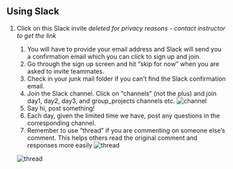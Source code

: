 ## Using Slack

1. Click on this Slack invite *deleted for privacy reasons - contact instructor to get the link*
    1. You will have to provide your email address and Slack will send you a confirmation email which you can click to sign up and join.
    2. Go through the sign up screen and hit “skip for now” when you are asked to invite teammates. 
    3. Check in your junk mail folder if you can’t find the Slack confirmation email. 
    4. Join the Slack channel. Click on “channels” (not the plus) and join day1, day2, day3, and group_projects channels etc. ![channel](https://www.wikihow.com/images/thumb/9/9a/Join-a-Channel-on-Slack-Step-2.jpg/aid7979219-v4-728px-Join-a-Channel-on-Slack-Step-2.jpg.webp)
    5. Say hi, post something!
    5. Each day, given the limited time we have, post any questions in the corresponding channel. 
    6. Remember to use “thread” if you are commenting on someone else’s comment. This helps others read the original comment and responses more easily ![thread](https://i2.wp.com/davechen.net/wp-content/uploads/2017/01/slack.png?resize=700%2C483)
    
    ![thread](https://www.wikihow.com/images/thumb/4/4d/Reply-to-Slack-Messages-on-Android-Step-5.jpg/aid9780187-v4-900px-Reply-to-Slack-Messages-on-Android-Step-5.jpg)
